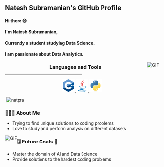 <h2> Natesh Subramanian's GitHub Profile </h2>

<h4> Hi there 😄 </h4>
<h4> I'm Natesh Subramanian, </h4>
<h4> Currently a student studying Data Science. </h4>
<h4> I am passionate about Data Analytics. </h4>

<img align="right" alt="GIF" src="https://cdn.discordapp.com/attachments/800609280688128011/1083735036739715185/caption.gif"/>

<h3 align="center">Languages and Tools: </h3>
<hr style="width:50%;text-align:left;margin-left:20">  
<p align="center"> <a href="https://www.w3schools.com/cpp/" target="_blank" rel="noreferrer"> <img src="https://raw.githubusercontent.com/devicons/devicon/master/icons/cplusplus/cplusplus-original.svg" alt="cplusplus" width="40" height="40"/> </a> <a href="https://www.java.com" target="_blank" rel="noreferrer"> <img src="https://raw.githubusercontent.com/devicons/devicon/master/icons/java/java-original.svg" alt="java" width="40" height="40"/> </a> <a href="https://www.python.org" target="_blank" rel="noreferrer"> <img src="https://raw.githubusercontent.com/devicons/devicon/master/icons/python/python-original.svg" alt="python" width="40" height="40"/> </a> </p>

<p>&nbsp;<img align="center" src="https://github-readme-stats.vercel.app/api?username=natpra&show_icons=true&locale=en" alt="natpra" /></p>

<h3> 👨🏻‍💻 About Me </h3>
<p>
<ul> <li> Trying to find unique solutions to coding problems 
 <li> Love to study and perform analysis on different datasets </ul>
</p>
<img align="left" alt="GIF" src="https://cdn.discordapp.com/attachments/799843870505697310/1085650386163073146/caption.gif">

<h3> 🗓️ Future Goals 🎯</h3>
<p>
<ul> <li> Master the domain of AI and Data Science
 <li> Provide solutions to the hardest coding problems </ul>
</p>

<!--
**natpra/natpra** is a ✨ _special_ ✨ repository because its `README.md` (this file) appears on your GitHub profile.

Here are some ideas to get you started:

- 🔭 I’m currently working on ...
- 🌱 I’m currently learning ...
- 👯 I’m looking to collaborate on ...
- 🤔 I’m looking for help with ...
- 💬 Ask me about ...
- 📫 How to reach me: ...
- 😄 Pronouns: ...
- ⚡ Fun fact: ...
-->
